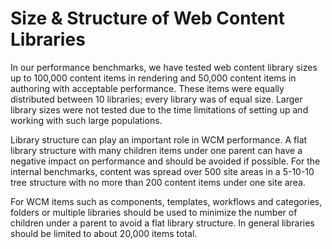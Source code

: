 # Size & Structure of Web Content Libraries

In our performance benchmarks, we have tested web content library sizes up to 100,000 content items in
rendering and 50,000 content items in authoring with acceptable performance. These items were equally
distributed between 10 libraries; every library was of equal size. Larger library sizes were not tested due to
the time limitations of setting up and working with such large populations.

Library structure can play an important role in WCM performance. A flat library structure with many
children items under one parent can have a negative impact on performance and should be avoided if
possible. For the internal benchmarks, content was spread over 500 site areas in a 5-10-10 tree structure
with no more than 200 content items under one site area.

For WCM items such as components, templates, workflows and categories, folders or multiple libraries
should be used to minimize the number of children under a parent to avoid a flat library structure. In
general libraries should be limited to about 20,000 items total.